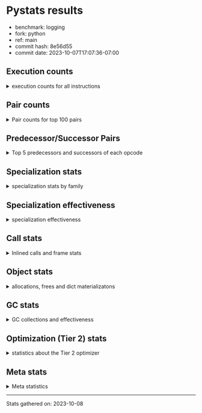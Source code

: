 
# Pystats results

- benchmark: logging
- fork: python
- ref: main
- commit hash: 8e56d55
- commit date: 2023-10-07T17:07:36-07:00

## Execution counts

<details>
<summary> execution counts for all instructions </summary>

|Name | Count | Self | Cumulative | Miss ratio | 
|---|---:|---:|---:|---:|
| LOAD_FAST | 435,611,640 | 22.6% | 22.6% |  |
| POP_JUMP_IF_FALSE | 126,566,580 | 6.6% | 29.2% |  |
| RESUME_CHECK | 122,266,140 | 6.3% | 35.5% |  |
| LOAD_ATTR_INSTANCE_VALUE | 116,145,000 | 6.0% | 41.6% | 1.1% |
| TO_BOOL_BOOL | 108,748,800 | 5.6% | 47.2% |  |
| LOAD_ATTR_METHOD_WITH_VALUES | 101,990,400 | 5.3% | 52.5% |  |
| LOAD_GLOBAL_MODULE | 93,389,700 | 4.9% | 57.4% |  |
| CALL_PY_EXACT_ARGS | 77,414,580 | 4.0% | 61.4% |  |
| RETURN_VALUE | 73,113,960 | 3.8% | 65.2% |  |
| STORE_FAST | 59,966,340 | 3.1% | 68.3% |  |
| CALL | 56,540,480 | 2.9% | 71.2% |  |
| POP_TOP | 56,525,520 | 2.9% | 74.2% |  |
| LOAD_CONST | 50,381,160 | 2.6% | 76.8% |  |
| RETURN_CONST | 49,152,180 | 2.6% | 79.3% |  |
| NOP | 46,694,580 | 2.4% | 81.8% |  |
| BINARY_SUBSCR_DICT | 41,779,200 | 2.2% | 83.9% |  |
| LOAD_FAST_LOAD_FAST | 35,020,800 | 1.8% | 85.8% |  |
| LOAD_ATTR_MODULE | 29,491,680 | 1.5% | 87.3% |  |
| STORE_ATTR_INSTANCE_VALUE | 27,033,600 | 1.4% | 88.7% |  |
| LOAD_ATTR | 19,666,260 | 1.0% | 89.7% |  |
| PUSH_NULL | 14,746,500 | 0.8% | 90.5% |  |
| LOAD_GLOBAL_BUILTIN | 14,745,960 | 0.8% | 91.2% |  |
| POP_JUMP_IF_TRUE | 13,516,800 | 0.7% | 92.0% |  |
| COMPARE_OP_INT | 11,673,780 | 0.6% | 92.6% |  |
| TO_BOOL_NONE | 11,059,200 | 0.6% | 93.1% |  |
| LOAD_ATTR_METHOD_NO_DICT | 8,601,720 | 0.4% | 93.6% |  |
| JUMP_BACKWARD | 7,741,440 | 0.4% | 94.0% |  |
| BINARY_OP | 6,760,260 | 0.4% | 94.3% |  |
| COPY | 6,144,000 | 0.3% | 94.7% |  |
| CALL_BUILTIN_FAST_WITH_KEYWORDS | 6,144,000 | 0.3% | 95.0% |  |
| CALL_ISINSTANCE | 5,529,600 | 0.3% | 95.3% |  |
| TO_BOOL_ALWAYS_TRUE | 4,915,200 | 0.3% | 95.5% |  |
| POP_JUMP_IF_NOT_NONE | 4,915,200 | 0.3% | 95.8% |  |
| JUMP_FORWARD | 4,915,200 | 0.3% | 96.0% |  |
| FOR_ITER_LIST | 4,915,200 | 0.3% | 96.3% |  |
| COMPARE_OP_STR | 4,915,200 | 0.3% | 96.5% |  |
| BINARY_SLICE | 4,915,200 | 0.3% | 96.8% |  |
| BINARY_OP_ADD_INT | 4,915,200 | 0.3% | 97.0% |  |
| CALL_BUILTIN_FAST | 4,300,800 | 0.2% | 97.3% |  |
| FOR_ITER_RANGE | 4,055,220 | 0.2% | 97.5% |  |
| CALL_METHOD_DESCRIPTOR_FAST | 3,686,760 | 0.2% | 97.7% |  |
| GET_ITER | 3,686,580 | 0.2% | 97.9% |  |
| POP_JUMP_IF_NONE | 3,686,400 | 0.2% | 98.1% |  |
| BUILD_TUPLE | 3,686,400 | 0.2% | 98.2% |  |
| INTERPRETER_EXIT | 3,072,000 | 0.2% | 98.4% |  |
| TO_BOOL | 2,458,240 | 0.1% | 98.5% |  |
| LOAD_ATTR_METHOD_LAZY_DICT | 2,458,140 | 0.1% | 98.7% |  |
| STORE_FAST_STORE_FAST | 2,457,600 | 0.1% | 98.8% |  |
| LOAD_ATTR_NONDESCRIPTOR_WITH_VALUES | 2,457,600 | 0.1% | 98.9% |  |
| BEFORE_WITH | 2,457,600 | 0.1% | 99.0% |  |
| BINARY_SUBSCR_TUPLE_INT | 1,843,200 | 0.1% | 99.1% |  |
| CALL_METHOD_DESCRIPTOR_NOARGS | 1,252,620 | 0.1% | 99.2% | 100.0% |
| CALL_FUNCTION_EX | 1,229,160 | 0.1% | 99.3% |  |
| BINARY_OP_SUBTRACT_FLOAT | 1,228,980 | 0.1% | 99.3% |  |
| UNPACK_SEQUENCE_TUPLE | 1,228,800 | 0.1% | 99.4% |  |
| TO_BOOL_STR | 1,228,800 | 0.1% | 99.5% |  |
| LOAD_ATTR_PROPERTY | 1,228,800 | 0.1% | 99.5% |  |
| DICT_MERGE | 1,228,800 | 0.1% | 99.6% |  |
| CONTAINS_OP | 1,228,800 | 0.1% | 99.6% |  |
| CALL_STR_1 | 1,228,800 | 0.1% | 99.7% |  |
| CALL_METHOD_DESCRIPTOR_O | 1,228,800 | 0.1% | 99.8% |  |
| BUILD_MAP | 1,228,800 | 0.1% | 99.8% |  |
| BINARY_OP_SUBTRACT_INT | 1,228,800 | 0.1% | 99.9% |  |
| BINARY_OP_ADD_UNICODE | 1,228,800 | 0.1% | 100.0% |  |
| CALL_LEN | 614,580 | 0.0% | 100.0% |  |
| LOAD_DEREF | 540 | 0.0% | 100.0% |  |
| LOAD_GLOBAL | 500 | 0.0% | 100.0% |  |
| LIST_EXTEND | 180 | 0.0% | 100.0% |  |
| COPY_FREE_VARS | 180 | 0.0% | 100.0% |  |
| CALL_INTRINSIC_1 | 180 | 0.0% | 100.0% |  |
| CALL_BUILTIN_CLASS | 180 | 0.0% | 100.0% |  |
| BUILD_LIST | 180 | 0.0% | 100.0% |  |
| CALL_METHOD_DESCRIPTOR_FAST_WITH_KEYWORDS | 120 | 0.0% | 100.0% |  |
| BINARY_OP_MULTIPLY_INT | 120 | 0.0% | 100.0% |  |
| COMPARE_OP | 60 | 0.0% | 100.0% |  |


</details>

## Pair counts

<details>
<summary> Pair counts for top 100 pairs </summary>

|Pair | Count | Self | Cumulative | 
|---|---:|---:|---:|
| LOAD_FAST LOAD_ATTR_INSTANCE_VALUE | 115,507,200 | 6.0% | 6.0% |
| LOAD_FAST LOAD_ATTR_METHOD_WITH_VALUES | 99,532,800 | 5.2% | 11.2% |
| RESUME_CHECK LOAD_FAST | 98,304,180 | 5.1% | 16.3% |
| TO_BOOL_BOOL POP_JUMP_IF_FALSE | 97,689,600 | 5.1% | 21.3% |
| CALL_PY_EXACT_ARGS RESUME_CHECK | 77,414,580 | 4.0% | 25.4% |
| LOAD_ATTR_METHOD_WITH_VALUES LOAD_FAST | 54,681,600 | 2.8% | 28.2% |
| LOAD_FAST CALL | 46,080,160 | 2.4% | 30.6% |
| RETURN_CONST POP_TOP | 45,465,780 | 2.4% | 33.0% |
| RETURN_VALUE TO_BOOL_BOOL | 45,465,600 | 2.4% | 35.3% |
| NOP LOAD_FAST | 44,236,800 | 2.3% | 37.6% |
| POP_JUMP_IF_FALSE RETURN_CONST | 43,008,000 | 2.2% | 39.9% |
| LOAD_ATTR_INSTANCE_VALUE TO_BOOL_BOOL | 43,008,000 | 2.2% | 42.1% |
| LOAD_ATTR_INSTANCE_VALUE LOAD_FAST | 43,008,000 | 2.2% | 44.3% |
| POP_JUMP_IF_FALSE NOP | 41,779,200 | 2.2% | 46.5% |
| LOAD_GLOBAL_MODULE CALL_PY_EXACT_ARGS | 41,779,200 | 2.2% | 48.7% |
| BINARY_SUBSCR_DICT RETURN_VALUE | 41,779,200 | 2.2% | 50.8% |
| POP_TOP LOAD_FAST | 41,410,740 | 2.2% | 53.0% |
| LOAD_FAST BINARY_SUBSCR_DICT | 40,550,400 | 2.1% | 55.1% |
| LOAD_ATTR_METHOD_WITH_VALUES LOAD_GLOBAL_MODULE | 40,550,400 | 2.1% | 57.2% |
| CALL RESUME_CHECK | 40,550,400 | 2.1% | 59.3% |
| STORE_FAST LOAD_FAST | 39,076,140 | 2.0% | 61.3% |
| POP_JUMP_IF_FALSE LOAD_FAST | 25,190,580 | 1.3% | 62.6% |
| LOAD_GLOBAL_MODULE LOAD_ATTR_MODULE | 22,733,100 | 1.2% | 63.8% |
| LOAD_FAST CALL_PY_EXACT_ARGS | 22,118,520 | 1.1% | 65.0% |
| RESUME_CHECK LOAD_GLOBAL_MODULE | 16,588,920 | 0.9% | 65.8% |
| LOAD_FAST LOAD_ATTR | 15,974,580 | 0.8% | 66.7% |
| LOAD_FAST STORE_ATTR_INSTANCE_VALUE | 14,745,600 | 0.8% | 67.4% |
| LOAD_ATTR_MODULE PUSH_NULL | 13,517,280 | 0.7% | 68.1% |
| LOAD_FAST LOAD_CONST | 12,902,520 | 0.7% | 68.8% |
| LOAD_FAST_LOAD_FAST STORE_ATTR_INSTANCE_VALUE | 12,288,000 | 0.6% | 69.4% |
| LOAD_GLOBAL_BUILTIN LOAD_FAST | 11,059,560 | 0.6% | 70.0% |
| TO_BOOL_NONE POP_JUMP_IF_FALSE | 11,059,200 | 0.6% | 70.6% |
| TO_BOOL_BOOL POP_JUMP_IF_TRUE | 11,059,200 | 0.6% | 71.2% |
| RETURN_VALUE STORE_FAST | 11,059,200 | 0.6% | 71.7% |
| STORE_ATTR_INSTANCE_VALUE LOAD_FAST_LOAD_FAST | 9,830,400 | 0.5% | 72.2% |
| COMPARE_OP_INT POP_JUMP_IF_FALSE | 9,216,180 | 0.5% | 72.7% |
| LOAD_FAST RETURN_VALUE | 8,601,780 | 0.4% | 73.2% |
| LOAD_CONST COMPARE_OP_INT | 7,987,240 | 0.4% | 73.6% |
| STORE_FAST LOAD_GLOBAL_MODULE | 7,372,960 | 0.4% | 74.0% |
| STORE_ATTR_INSTANCE_VALUE LOAD_GLOBAL_MODULE | 7,372,800 | 0.4% | 74.3% |
| LOAD_FAST STORE_FAST | 7,372,800 | 0.4% | 74.7% |
| LOAD_CONST STORE_FAST | 7,372,800 | 0.4% | 75.1% |
| LOAD_CONST LOAD_FAST | 7,372,800 | 0.4% | 75.5% |
| LOAD_ATTR_MODULE LOAD_ATTR_MODULE | 6,758,400 | 0.4% | 75.8% |
| PUSH_NULL LOAD_FAST | 6,144,360 | 0.3% | 76.2% |
| RETURN_VALUE RETURN_VALUE | 6,144,180 | 0.3% | 76.5% |
| POP_TOP RETURN_CONST | 6,144,180 | 0.3% | 76.8% |
| LOAD_GLOBAL_MODULE LOAD_FAST | 6,144,180 | 0.3% | 77.1% |
| POP_JUMP_IF_TRUE LOAD_FAST | 6,144,000 | 0.3% | 77.4% |
| LOAD_FAST_LOAD_FAST LOAD_FAST_LOAD_FAST | 6,144,000 | 0.3% | 77.8% |
| LOAD_FAST LOAD_GLOBAL_MODULE | 6,144,000 | 0.3% | 78.1% |
| LOAD_FAST CALL_BUILTIN_FAST_WITH_KEYWORDS | 6,144,000 | 0.3% | 78.4% |
| LOAD_ATTR_MODULE LOAD_FAST | 6,144,000 | 0.3% | 78.7% |
| LOAD_ATTR_METHOD_NO_DICT LOAD_FAST | 6,144,000 | 0.3% | 79.0% |
| LOAD_ATTR STORE_FAST | 6,144,000 | 0.3% | 79.4% |
| CALL_ISINSTANCE TO_BOOL_BOOL | 5,529,600 | 0.3% | 79.6% |
| POP_TOP JUMP_BACKWARD | 5,283,840 | 0.3% | 79.9% |
| CALL STORE_FAST | 4,915,380 | 0.3% | 80.2% |
| STORE_FAST LOAD_FAST_LOAD_FAST | 4,915,200 | 0.3% | 80.4% |
| RETURN_VALUE LOAD_FAST | 4,915,200 | 0.3% | 80.7% |
| POP_JUMP_IF_NOT_NONE LOAD_FAST | 4,915,200 | 0.3% | 80.9% |
| POP_JUMP_IF_FALSE LOAD_GLOBAL_MODULE | 4,915,200 | 0.3% | 81.2% |
| LOAD_GLOBAL_MODULE TO_BOOL_BOOL | 4,915,200 | 0.3% | 81.5% |
| LOAD_FAST TO_BOOL_NONE | 4,915,200 | 0.3% | 81.7% |
| LOAD_FAST POP_JUMP_IF_NOT_NONE | 4,915,200 | 0.3% | 82.0% |
| LOAD_CONST LOAD_CONST | 4,915,200 | 0.3% | 82.2% |
| LOAD_CONST BINARY_OP_ADD_INT | 4,915,200 | 0.3% | 82.5% |
| LOAD_ATTR_METHOD_WITH_VALUES CALL_PY_EXACT_ARGS | 4,915,200 | 0.3% | 82.7% |
| LOAD_ATTR_INSTANCE_VALUE TO_BOOL_NONE | 4,915,200 | 0.3% | 83.0% |
| COPY TO_BOOL_BOOL | 4,915,200 | 0.3% | 83.2% |
| JUMP_BACKWARD FOR_ITER_RANGE | 4,055,040 | 0.2% | 83.4% |
| FOR_ITER_RANGE STORE_FAST | 4,055,040 | 0.2% | 83.7% |
| LOAD_ATTR LOAD_ATTR | 3,691,400 | 0.2% | 83.9% |
| PUSH_NULL CALL | 3,686,940 | 0.2% | 84.0% |
| LOAD_CONST BINARY_OP | 3,686,440 | 0.2% | 84.2% |
| TO_BOOL_ALWAYS_TRUE POP_JUMP_IF_FALSE | 3,686,400 | 0.2% | 84.4% |
| STORE_FAST LOAD_CONST | 3,686,400 | 0.2% | 84.6% |
| STORE_ATTR_INSTANCE_VALUE LOAD_FAST | 3,686,400 | 0.2% | 84.8% |
| RESUME_CHECK NOP | 3,686,400 | 0.2% | 85.0% |
| POP_TOP LOAD_CONST | 3,686,400 | 0.2% | 85.2% |
| POP_JUMP_IF_FALSE LOAD_GLOBAL_BUILTIN | 3,686,400 | 0.2% | 85.4% |
| LOAD_GLOBAL_MODULE COMPARE_OP_STR | 3,686,400 | 0.2% | 85.6% |
| LOAD_FAST_LOAD_FAST LOAD_FAST | 3,686,400 | 0.2% | 85.8% |
| LOAD_FAST_LOAD_FAST LOAD_CONST | 3,686,400 | 0.2% | 86.0% |
| LOAD_FAST TO_BOOL_ALWAYS_TRUE | 3,686,400 | 0.2% | 86.1% |
| LOAD_FAST POP_JUMP_IF_NONE | 3,686,400 | 0.2% | 86.3% |
| LOAD_FAST LOAD_GLOBAL_BUILTIN | 3,686,400 | 0.2% | 86.5% |
| LOAD_FAST LOAD_ATTR_METHOD_NO_DICT | 3,686,400 | 0.2% | 86.7% |
| LOAD_CONST CALL_BUILTIN_FAST | 3,686,400 | 0.2% | 86.9% |
| LOAD_ATTR_INSTANCE_VALUE GET_ITER | 3,686,400 | 0.2% | 87.1% |
| LOAD_ATTR LOAD_FAST | 3,686,400 | 0.2% | 87.3% |
| LOAD_ATTR CALL_PY_EXACT_ARGS | 3,686,400 | 0.2% | 87.5% |
| GET_ITER FOR_ITER_LIST | 3,686,400 | 0.2% | 87.7% |
| FOR_ITER_LIST LOAD_FAST | 3,686,400 | 0.2% | 87.9% |
| COMPARE_OP_STR COPY | 3,686,400 | 0.2% | 88.1% |
| CALL_METHOD_DESCRIPTOR_FAST STORE_FAST | 3,686,400 | 0.2% | 88.3% |
| CALL_BUILTIN_FAST_WITH_KEYWORDS RETURN_VALUE | 3,686,400 | 0.2% | 88.4% |
| CALL LOAD_CONST | 3,686,400 | 0.2% | 88.6% |
| BINARY_OP_ADD_INT STORE_FAST | 3,686,400 | 0.2% | 88.8% |
| POP_JUMP_IF_FALSE LOAD_FAST_LOAD_FAST | 3,072,000 | 0.2% | 89.0% |


</details>

## Predecessor/Successor Pairs

<details>
<summary> Top 5 predecessors and successors of each opcode </summary>

### BINARY_SLICE

<details>
<summary> Successors and predecessors for BINARY_SLICE </summary>

|Predecessors | Count | Percentage | 
|---|---:|---:|
| LOAD_CONST | 2,457,600 | 50.0% |
| LOAD_FAST | 1,228,800 | 25.0% |
| BINARY_OP_ADD_INT | 1,228,800 | 25.0% |

|Successors | Count | Percentage | 
|---|---:|---:|
| RETURN_VALUE | 1,228,800 | 25.0% |
| LOAD_FAST_LOAD_FAST | 1,228,800 | 25.0% |
| LOAD_FAST | 1,228,800 | 25.0% |
| BUILD_TUPLE | 1,228,800 | 25.0% |


</details>

### CACHE

<details>
<summary> Successors and predecessors for CACHE </summary>

|Predecessors | Count | Percentage | 
|---|---:|---:|

|Successors | Count | Percentage | 
|---|---:|---:|
| RESUME_CHECK | 3,072,000 | 100.0% |


</details>

### BEFORE_WITH

<details>
<summary> Successors and predecessors for BEFORE_WITH </summary>

|Predecessors | Count | Percentage | 
|---|---:|---:|
| LOAD_ATTR_INSTANCE_VALUE | 2,457,600 | 100.0% |

|Successors | Count | Percentage | 
|---|---:|---:|
| POP_TOP | 2,457,600 | 100.0% |


</details>

### GET_ITER

<details>
<summary> Successors and predecessors for GET_ITER </summary>

|Predecessors | Count | Percentage | 
|---|---:|---:|
| LOAD_ATTR_INSTANCE_VALUE | 3,686,400 | 100.0% |
| LOAD_FAST | 180 | 0.0% |

|Successors | Count | Percentage | 
|---|---:|---:|
| FOR_ITER_LIST | 3,686,400 | 100.0% |
| FOR_ITER_RANGE | 180 | 0.0% |


</details>

### INTERPRETER_EXIT

<details>
<summary> Successors and predecessors for INTERPRETER_EXIT </summary>

|Predecessors | Count | Percentage | 
|---|---:|---:|
| RETURN_CONST | 2,457,600 | 80.0% |
| RETURN_VALUE | 614,400 | 20.0% |

|Successors | Count | Percentage | 
|---|---:|---:|


</details>

### NOP

<details>
<summary> Successors and predecessors for NOP </summary>

|Predecessors | Count | Percentage | 
|---|---:|---:|
| POP_JUMP_IF_FALSE | 41,779,200 | 89.5% |
| RESUME_CHECK | 3,686,400 | 7.9% |
| STORE_ATTR_INSTANCE_VALUE | 1,228,800 | 2.6% |
| POP_TOP | 180 | 0.0% |

|Successors | Count | Percentage | 
|---|---:|---:|
| LOAD_FAST | 44,236,800 | 94.7% |
| LOAD_GLOBAL_MODULE | 2,457,600 | 5.3% |
| LOAD_DEREF | 180 | 0.0% |


</details>

### POP_TOP

<details>
<summary> Successors and predecessors for POP_TOP </summary>

|Predecessors | Count | Percentage | 
|---|---:|---:|
| RETURN_CONST | 45,465,780 | 80.4% |
| CALL | 2,457,780 | 4.3% |
| BEFORE_WITH | 2,457,600 | 4.3% |
| RETURN_VALUE | 1,228,800 | 2.2% |
| POP_JUMP_IF_TRUE | 1,228,800 | 2.2% |

|Successors | Count | Percentage | 
|---|---:|---:|
| LOAD_FAST | 41,410,740 | 73.3% |
| RETURN_CONST | 6,144,180 | 10.9% |
| JUMP_BACKWARD | 5,283,840 | 9.3% |
| LOAD_CONST | 3,686,400 | 6.5% |
| NOP | 180 | 0.0% |


</details>

### PUSH_NULL

<details>
<summary> Successors and predecessors for PUSH_NULL </summary>

|Predecessors | Count | Percentage | 
|---|---:|---:|
| LOAD_ATTR_MODULE | 13,517,280 | 91.7% |
| LOAD_ATTR | 1,228,860 | 8.3% |
| LOAD_DEREF | 360 | 0.0% |

|Successors | Count | Percentage | 
|---|---:|---:|
| LOAD_FAST | 6,144,360 | 41.7% |
| CALL | 3,686,940 | 25.0% |
| LOAD_GLOBAL_MODULE | 1,228,800 | 8.3% |
| LOAD_FAST_LOAD_FAST | 1,228,800 | 8.3% |
| LOAD_CONST | 1,228,800 | 8.3% |


</details>

### RETURN_VALUE

<details>
<summary> Successors and predecessors for RETURN_VALUE </summary>

|Predecessors | Count | Percentage | 
|---|---:|---:|
| BINARY_SUBSCR_DICT | 41,779,200 | 57.1% |
| LOAD_FAST | 8,601,780 | 11.8% |
| RETURN_VALUE | 6,144,180 | 8.4% |
| CALL_BUILTIN_FAST_WITH_KEYWORDS | 3,686,400 | 5.0% |
| POP_JUMP_IF_TRUE | 2,457,600 | 3.4% |

|Successors | Count | Percentage | 
|---|---:|---:|
| TO_BOOL_BOOL | 45,465,600 | 62.2% |
| STORE_FAST | 11,059,200 | 15.1% |
| RETURN_VALUE | 6,144,180 | 8.4% |
| LOAD_FAST | 4,915,200 | 6.7% |
| UNPACK_SEQUENCE_TUPLE | 1,228,800 | 1.7% |


</details>

### TO_BOOL

<details>
<summary> Successors and predecessors for TO_BOOL </summary>

|Predecessors | Count | Percentage | 
|---|---:|---:|
| LOAD_FAST | 1,228,800 | 50.0% |
| LOAD_ATTR_INSTANCE_VALUE | 1,228,800 | 50.0% |
| TO_BOOL | 640 | 0.0% |

|Successors | Count | Percentage | 
|---|---:|---:|
| POP_JUMP_IF_FALSE | 2,457,600 | 100.0% |
| TO_BOOL | 640 | 0.0% |


</details>

### BINARY_OP

<details>
<summary> Successors and predecessors for BINARY_OP </summary>

|Predecessors | Count | Percentage | 
|---|---:|---:|
| LOAD_CONST | 3,686,440 | 54.5% |
| LOAD_FAST | 1,228,860 | 18.2% |
| CALL | 1,228,800 | 18.2% |
| LOAD_ATTR_INSTANCE_VALUE | 614,400 | 9.1% |
| BINARY_OP | 1,760 | 0.0% |

|Successors | Count | Percentage | 
|---|---:|---:|
| LOAD_FAST | 2,457,600 | 36.4% |
| RETURN_VALUE | 1,228,800 | 18.2% |
| LOAD_CONST | 1,228,800 | 18.2% |
| CALL | 1,228,800 | 18.2% |
| STORE_FAST | 614,400 | 9.1% |


</details>

### BUILD_LIST

<details>
<summary> Successors and predecessors for BUILD_LIST </summary>

|Predecessors | Count | Percentage | 
|---|---:|---:|
| LOAD_FAST | 180 | 100.0% |

|Successors | Count | Percentage | 
|---|---:|---:|
| LOAD_DEREF | 180 | 100.0% |


</details>

### BUILD_MAP

<details>
<summary> Successors and predecessors for BUILD_MAP </summary>

|Predecessors | Count | Percentage | 
|---|---:|---:|
| BUILD_TUPLE | 1,228,800 | 100.0% |

|Successors | Count | Percentage | 
|---|---:|---:|
| LOAD_FAST | 1,228,800 | 100.0% |


</details>

### BUILD_TUPLE

<details>
<summary> Successors and predecessors for BUILD_TUPLE </summary>

|Predecessors | Count | Percentage | 
|---|---:|---:|
| LOAD_FAST_LOAD_FAST | 1,228,800 | 33.3% |
| LOAD_FAST | 1,228,800 | 33.3% |
| BINARY_SLICE | 1,228,800 | 33.3% |

|Successors | Count | Percentage | 
|---|---:|---:|
| RETURN_VALUE | 2,457,600 | 66.7% |
| BUILD_MAP | 1,228,800 | 33.3% |


</details>

### CALL

<details>
<summary> Successors and predecessors for CALL </summary>

|Predecessors | Count | Percentage | 
|---|---:|---:|
| LOAD_FAST | 46,080,160 | 81.5% |
| PUSH_NULL | 3,686,940 | 6.5% |
| LOAD_CONST | 2,457,660 | 4.3% |
| LOAD_GLOBAL_MODULE | 1,228,800 | 2.2% |
| LOAD_ATTR_NONDESCRIPTOR_WITH_VALUES | 1,228,800 | 2.2% |

|Successors | Count | Percentage | 
|---|---:|---:|
| RESUME_CHECK | 40,550,400 | 71.7% |
| STORE_FAST | 4,915,380 | 8.7% |
| LOAD_CONST | 3,686,400 | 6.5% |
| POP_TOP | 2,457,780 | 4.3% |
| LOAD_FAST | 2,457,780 | 4.3% |


</details>

### CALL_FUNCTION_EX

<details>
<summary> Successors and predecessors for CALL_FUNCTION_EX </summary>

|Predecessors | Count | Percentage | 
|---|---:|---:|
| DICT_MERGE | 1,228,800 | 100.0% |
| LOAD_FAST | 180 | 0.0% |
| CALL_INTRINSIC_1 | 180 | 0.0% |

|Successors | Count | Percentage | 
|---|---:|---:|
| POP_TOP | 1,228,800 | 100.0% |
| RESUME_CHECK | 180 | 0.0% |
| COPY_FREE_VARS | 180 | 0.0% |


</details>

### CALL_INTRINSIC_1

<details>
<summary> Successors and predecessors for CALL_INTRINSIC_1 </summary>

|Predecessors | Count | Percentage | 
|---|---:|---:|
| LIST_EXTEND | 180 | 100.0% |

|Successors | Count | Percentage | 
|---|---:|---:|
| CALL_FUNCTION_EX | 180 | 100.0% |


</details>

### COMPARE_OP

<details>
<summary> Successors and predecessors for COMPARE_OP </summary>

|Predecessors | Count | Percentage | 
|---|---:|---:|
| BINARY_OP_MULTIPLY_INT | 40 | 66.7% |
| LOAD_CONST | 20 | 33.3% |

|Successors | Count | Percentage | 
|---|---:|---:|
| COMPARE_OP_INT | 60 | 100.0% |


</details>

### CONTAINS_OP

<details>
<summary> Successors and predecessors for CONTAINS_OP </summary>

|Predecessors | Count | Percentage | 
|---|---:|---:|
| LOAD_FAST | 1,228,800 | 100.0% |

|Successors | Count | Percentage | 
|---|---:|---:|
| COPY | 1,228,800 | 100.0% |


</details>

### COPY

<details>
<summary> Successors and predecessors for COPY </summary>

|Predecessors | Count | Percentage | 
|---|---:|---:|
| COMPARE_OP_STR | 3,686,400 | 60.0% |
| LOAD_ATTR_INSTANCE_VALUE | 1,228,800 | 20.0% |
| CONTAINS_OP | 1,228,800 | 20.0% |

|Successors | Count | Percentage | 
|---|---:|---:|
| TO_BOOL_BOOL | 4,915,200 | 80.0% |
| STORE_FAST | 1,228,800 | 20.0% |


</details>

### COPY_FREE_VARS

<details>
<summary> Successors and predecessors for COPY_FREE_VARS </summary>

|Predecessors | Count | Percentage | 
|---|---:|---:|
| CALL_FUNCTION_EX | 180 | 100.0% |

|Successors | Count | Percentage | 
|---|---:|---:|
| RESUME_CHECK | 180 | 100.0% |


</details>

### DICT_MERGE

<details>
<summary> Successors and predecessors for DICT_MERGE </summary>

|Predecessors | Count | Percentage | 
|---|---:|---:|
| LOAD_FAST | 1,228,800 | 100.0% |

|Successors | Count | Percentage | 
|---|---:|---:|
| CALL_FUNCTION_EX | 1,228,800 | 100.0% |


</details>

### JUMP_BACKWARD

<details>
<summary> Successors and predecessors for JUMP_BACKWARD </summary>

|Predecessors | Count | Percentage | 
|---|---:|---:|
| POP_TOP | 5,283,840 | 68.3% |
| POP_JUMP_IF_FALSE | 2,457,600 | 31.7% |

|Successors | Count | Percentage | 
|---|---:|---:|
| FOR_ITER_RANGE | 4,055,040 | 52.4% |
| LOAD_FAST | 2,457,600 | 31.7% |
| FOR_ITER_LIST | 1,228,800 | 15.9% |


</details>

### JUMP_FORWARD

<details>
<summary> Successors and predecessors for JUMP_FORWARD </summary>

|Predecessors | Count | Percentage | 
|---|---:|---:|
| STORE_ATTR_INSTANCE_VALUE | 2,457,600 | 50.0% |
| STORE_FAST_STORE_FAST | 1,228,800 | 25.0% |
| STORE_FAST | 1,228,800 | 25.0% |

|Successors | Count | Percentage | 
|---|---:|---:|
| LOAD_FAST | 2,457,600 | 50.0% |
| LOAD_GLOBAL_MODULE | 1,228,800 | 25.0% |
| LOAD_CONST | 1,228,800 | 25.0% |


</details>

### LIST_EXTEND

<details>
<summary> Successors and predecessors for LIST_EXTEND </summary>

|Predecessors | Count | Percentage | 
|---|---:|---:|
| LOAD_DEREF | 180 | 100.0% |

|Successors | Count | Percentage | 
|---|---:|---:|
| CALL_INTRINSIC_1 | 180 | 100.0% |


</details>

### LOAD_ATTR

<details>
<summary> Successors and predecessors for LOAD_ATTR </summary>

|Predecessors | Count | Percentage | 
|---|---:|---:|
| LOAD_FAST | 15,974,580 | 81.2% |
| LOAD_ATTR | 3,691,400 | 18.8% |
| LOAD_GLOBAL_MODULE | 180 | 0.0% |
| LOAD_GLOBAL | 60 | 0.0% |
| CALL_METHOD_DESCRIPTOR_NOARGS | 40 | 0.0% |

|Successors | Count | Percentage | 
|---|---:|---:|
| STORE_FAST | 6,144,000 | 31.2% |
| LOAD_ATTR | 3,691,400 | 18.8% |
| LOAD_FAST | 3,686,400 | 18.7% |
| CALL_PY_EXACT_ARGS | 3,686,400 | 18.7% |
| PUSH_NULL | 1,228,860 | 6.2% |


</details>

### LOAD_CONST

<details>
<summary> Successors and predecessors for LOAD_CONST </summary>

|Predecessors | Count | Percentage | 
|---|---:|---:|
| LOAD_FAST | 12,902,520 | 25.6% |
| LOAD_CONST | 4,915,200 | 9.8% |
| STORE_FAST | 3,686,400 | 7.3% |
| POP_TOP | 3,686,400 | 7.3% |
| LOAD_FAST_LOAD_FAST | 3,686,400 | 7.3% |

|Successors | Count | Percentage | 
|---|---:|---:|
| COMPARE_OP_INT | 7,987,240 | 15.9% |
| STORE_FAST | 7,372,800 | 14.6% |
| LOAD_FAST | 7,372,800 | 14.6% |
| LOAD_CONST | 4,915,200 | 9.8% |
| BINARY_OP_ADD_INT | 4,915,200 | 9.8% |


</details>

### LOAD_DEREF

<details>
<summary> Successors and predecessors for LOAD_DEREF </summary>

|Predecessors | Count | Percentage | 
|---|---:|---:|
| RESUME_CHECK | 180 | 33.3% |
| NOP | 180 | 33.3% |
| BUILD_LIST | 180 | 33.3% |

|Successors | Count | Percentage | 
|---|---:|---:|
| PUSH_NULL | 360 | 66.7% |
| LIST_EXTEND | 180 | 33.3% |


</details>

### LOAD_FAST

<details>
<summary> Successors and predecessors for LOAD_FAST </summary>

|Predecessors | Count | Percentage | 
|---|---:|---:|
| RESUME_CHECK | 98,304,180 | 22.6% |
| LOAD_ATTR_METHOD_WITH_VALUES | 54,681,600 | 12.6% |
| NOP | 44,236,800 | 10.2% |
| LOAD_ATTR_INSTANCE_VALUE | 43,008,000 | 9.9% |
| POP_TOP | 41,410,740 | 9.5% |

|Successors | Count | Percentage | 
|---|---:|---:|
| LOAD_ATTR_INSTANCE_VALUE | 115,507,200 | 26.5% |
| LOAD_ATTR_METHOD_WITH_VALUES | 99,532,800 | 22.8% |
| CALL | 46,080,160 | 10.6% |
| BINARY_SUBSCR_DICT | 40,550,400 | 9.3% |
| CALL_PY_EXACT_ARGS | 22,118,520 | 5.1% |


</details>

### LOAD_FAST_LOAD_FAST

<details>
<summary> Successors and predecessors for LOAD_FAST_LOAD_FAST </summary>

|Predecessors | Count | Percentage | 
|---|---:|---:|
| STORE_ATTR_INSTANCE_VALUE | 9,830,400 | 28.1% |
| LOAD_FAST_LOAD_FAST | 6,144,000 | 17.5% |
| STORE_FAST | 4,915,200 | 14.0% |
| POP_JUMP_IF_FALSE | 3,072,000 | 8.8% |
| LOAD_GLOBAL_MODULE | 3,072,000 | 8.8% |

|Successors | Count | Percentage | 
|---|---:|---:|
| STORE_ATTR_INSTANCE_VALUE | 12,288,000 | 35.1% |
| LOAD_FAST_LOAD_FAST | 6,144,000 | 17.5% |
| LOAD_FAST | 3,686,400 | 10.5% |
| LOAD_CONST | 3,686,400 | 10.5% |
| COMPARE_OP_INT | 2,457,600 | 7.0% |


</details>

### LOAD_GLOBAL

<details>
<summary> Successors and predecessors for LOAD_GLOBAL </summary>

|Predecessors | Count | Percentage | 
|---|---:|---:|
| STORE_FAST | 200 | 40.0% |
| RETURN_VALUE | 120 | 24.0% |
| RESUME_CHECK | 60 | 12.0% |
| POP_TOP | 60 | 12.0% |
| FOR_ITER_RANGE | 60 | 12.0% |

|Successors | Count | Percentage | 
|---|---:|---:|
| LOAD_GLOBAL_MODULE | 320 | 64.0% |
| LOAD_GLOBAL_BUILTIN | 120 | 24.0% |
| LOAD_ATTR | 60 | 12.0% |


</details>

### POP_JUMP_IF_FALSE

<details>
<summary> Successors and predecessors for POP_JUMP_IF_FALSE </summary>

|Predecessors | Count | Percentage | 
|---|---:|---:|
| TO_BOOL_BOOL | 97,689,600 | 77.2% |
| TO_BOOL_NONE | 11,059,200 | 8.7% |
| COMPARE_OP_INT | 9,216,180 | 7.3% |
| TO_BOOL_ALWAYS_TRUE | 3,686,400 | 2.9% |
| TO_BOOL | 2,457,600 | 1.9% |

|Successors | Count | Percentage | 
|---|---:|---:|
| RETURN_CONST | 43,008,000 | 34.0% |
| NOP | 41,779,200 | 33.0% |
| LOAD_FAST | 25,190,580 | 19.9% |
| LOAD_GLOBAL_MODULE | 4,915,200 | 3.9% |
| LOAD_GLOBAL_BUILTIN | 3,686,400 | 2.9% |


</details>

### POP_JUMP_IF_NONE

<details>
<summary> Successors and predecessors for POP_JUMP_IF_NONE </summary>

|Predecessors | Count | Percentage | 
|---|---:|---:|
| LOAD_FAST | 3,686,400 | 100.0% |

|Successors | Count | Percentage | 
|---|---:|---:|
| LOAD_FAST | 2,457,600 | 66.7% |
| LOAD_GLOBAL_MODULE | 1,228,800 | 33.3% |


</details>

### POP_JUMP_IF_NOT_NONE

<details>
<summary> Successors and predecessors for POP_JUMP_IF_NOT_NONE </summary>

|Predecessors | Count | Percentage | 
|---|---:|---:|
| LOAD_FAST | 4,915,200 | 100.0% |

|Successors | Count | Percentage | 
|---|---:|---:|
| LOAD_FAST | 4,915,200 | 100.0% |


</details>

### POP_JUMP_IF_TRUE

<details>
<summary> Successors and predecessors for POP_JUMP_IF_TRUE </summary>

|Predecessors | Count | Percentage | 
|---|---:|---:|
| TO_BOOL_BOOL | 11,059,200 | 81.8% |
| TO_BOOL_ALWAYS_TRUE | 1,228,800 | 9.1% |
| COMPARE_OP_INT | 1,228,800 | 9.1% |

|Successors | Count | Percentage | 
|---|---:|---:|
| LOAD_FAST | 6,144,000 | 45.5% |
| RETURN_VALUE | 2,457,600 | 18.2% |
| LOAD_CONST | 2,457,600 | 18.2% |
| POP_TOP | 1,228,800 | 9.1% |
| LOAD_GLOBAL_BUILTIN | 1,228,800 | 9.1% |


</details>

### RETURN_CONST

<details>
<summary> Successors and predecessors for RETURN_CONST </summary>

|Predecessors | Count | Percentage | 
|---|---:|---:|
| POP_JUMP_IF_FALSE | 43,008,000 | 87.5% |
| POP_TOP | 6,144,180 | 12.5% |

|Successors | Count | Percentage | 
|---|---:|---:|
| POP_TOP | 45,465,780 | 92.5% |
| INTERPRETER_EXIT | 2,457,600 | 5.0% |
| STORE_FAST | 1,228,800 | 2.5% |


</details>

### STORE_FAST

<details>
<summary> Successors and predecessors for STORE_FAST </summary>

|Predecessors | Count | Percentage | 
|---|---:|---:|
| RETURN_VALUE | 11,059,200 | 18.4% |
| LOAD_FAST | 7,372,800 | 12.3% |
| LOAD_CONST | 7,372,800 | 12.3% |
| LOAD_ATTR | 6,144,000 | 10.2% |
| CALL | 4,915,380 | 8.2% |

|Successors | Count | Percentage | 
|---|---:|---:|
| LOAD_FAST | 39,076,140 | 65.2% |
| LOAD_GLOBAL_MODULE | 7,372,960 | 12.3% |
| LOAD_FAST_LOAD_FAST | 4,915,200 | 8.2% |
| LOAD_CONST | 3,686,400 | 6.1% |
| LOAD_GLOBAL_BUILTIN | 2,457,840 | 4.1% |


</details>

### STORE_FAST_STORE_FAST

<details>
<summary> Successors and predecessors for STORE_FAST_STORE_FAST </summary>

|Predecessors | Count | Percentage | 
|---|---:|---:|
| UNPACK_SEQUENCE_TUPLE | 1,228,800 | 50.0% |
| STORE_FAST_STORE_FAST | 1,228,800 | 50.0% |

|Successors | Count | Percentage | 
|---|---:|---:|
| STORE_FAST_STORE_FAST | 1,228,800 | 50.0% |
| JUMP_FORWARD | 1,228,800 | 50.0% |


</details>

### BINARY_OP_ADD_INT

<details>
<summary> Successors and predecessors for BINARY_OP_ADD_INT </summary>

|Predecessors | Count | Percentage | 
|---|---:|---:|
| LOAD_CONST | 4,915,200 | 100.0% |

|Successors | Count | Percentage | 
|---|---:|---:|
| STORE_FAST | 3,686,400 | 75.0% |
| BINARY_SLICE | 1,228,800 | 25.0% |


</details>

### BINARY_OP_ADD_UNICODE

<details>
<summary> Successors and predecessors for BINARY_OP_ADD_UNICODE </summary>

|Predecessors | Count | Percentage | 
|---|---:|---:|
| LOAD_ATTR_NONDESCRIPTOR_WITH_VALUES | 1,228,800 | 100.0% |

|Successors | Count | Percentage | 
|---|---:|---:|
| CALL_METHOD_DESCRIPTOR_O | 1,228,800 | 100.0% |


</details>

### BINARY_OP_MULTIPLY_INT

<details>
<summary> Successors and predecessors for BINARY_OP_MULTIPLY_INT </summary>

|Predecessors | Count | Percentage | 
|---|---:|---:|
| LOAD_CONST | 80 | 66.7% |
| BINARY_OP | 40 | 33.3% |

|Successors | Count | Percentage | 
|---|---:|---:|
| COMPARE_OP_INT | 80 | 66.7% |
| COMPARE_OP | 40 | 33.3% |


</details>

### BINARY_OP_SUBTRACT_FLOAT

<details>
<summary> Successors and predecessors for BINARY_OP_SUBTRACT_FLOAT </summary>

|Predecessors | Count | Percentage | 
|---|---:|---:|
| LOAD_GLOBAL_MODULE | 1,228,800 | 100.0% |
| LOAD_FAST | 120 | 0.0% |
| BINARY_OP | 60 | 0.0% |

|Successors | Count | Percentage | 
|---|---:|---:|
| LOAD_CONST | 1,228,800 | 100.0% |
| STORE_FAST | 180 | 0.0% |


</details>

### BINARY_OP_SUBTRACT_INT

<details>
<summary> Successors and predecessors for BINARY_OP_SUBTRACT_INT </summary>

|Predecessors | Count | Percentage | 
|---|---:|---:|
| LOAD_CONST | 1,228,800 | 100.0% |

|Successors | Count | Percentage | 
|---|---:|---:|
| STORE_FAST | 1,228,800 | 100.0% |


</details>

### BINARY_SUBSCR_DICT

<details>
<summary> Successors and predecessors for BINARY_SUBSCR_DICT </summary>

|Predecessors | Count | Percentage | 
|---|---:|---:|
| LOAD_FAST | 40,550,400 | 97.1% |
| CALL | 1,228,800 | 2.9% |

|Successors | Count | Percentage | 
|---|---:|---:|
| RETURN_VALUE | 41,779,200 | 100.0% |


</details>

### BINARY_SUBSCR_TUPLE_INT

<details>
<summary> Successors and predecessors for BINARY_SUBSCR_TUPLE_INT </summary>

|Predecessors | Count | Percentage | 
|---|---:|---:|
| LOAD_CONST | 1,843,200 | 100.0% |

|Successors | Count | Percentage | 
|---|---:|---:|
| LOAD_FAST | 1,228,800 | 66.7% |
| LOAD_GLOBAL_MODULE | 614,400 | 33.3% |


</details>

### CALL_BUILTIN_CLASS

<details>
<summary> Successors and predecessors for CALL_BUILTIN_CLASS </summary>

|Predecessors | Count | Percentage | 
|---|---:|---:|
| LOAD_FAST | 120 | 66.7% |
| CALL | 60 | 33.3% |

|Successors | Count | Percentage | 
|---|---:|---:|
| STORE_FAST | 180 | 100.0% |


</details>

### CALL_BUILTIN_FAST

<details>
<summary> Successors and predecessors for CALL_BUILTIN_FAST </summary>

|Predecessors | Count | Percentage | 
|---|---:|---:|
| LOAD_CONST | 3,686,400 | 85.7% |
| LOAD_FAST_LOAD_FAST | 614,400 | 14.3% |

|Successors | Count | Percentage | 
|---|---:|---:|
| TO_BOOL_BOOL | 2,457,600 | 57.1% |
| RETURN_VALUE | 1,843,200 | 42.9% |


</details>

### CALL_BUILTIN_FAST_WITH_KEYWORDS

<details>
<summary> Successors and predecessors for CALL_BUILTIN_FAST_WITH_KEYWORDS </summary>

|Predecessors | Count | Percentage | 
|---|---:|---:|
| LOAD_FAST | 6,144,000 | 100.0% |

|Successors | Count | Percentage | 
|---|---:|---:|
| RETURN_VALUE | 3,686,400 | 60.0% |
| STORE_FAST | 2,457,600 | 40.0% |


</details>

### CALL_ISINSTANCE

<details>
<summary> Successors and predecessors for CALL_ISINSTANCE </summary>

|Predecessors | Count | Percentage | 
|---|---:|---:|
| LOAD_GLOBAL_MODULE | 2,457,600 | 44.4% |
| LOAD_GLOBAL_BUILTIN | 2,457,600 | 44.4% |
| LOAD_ATTR_MODULE | 614,400 | 11.1% |

|Successors | Count | Percentage | 
|---|---:|---:|
| TO_BOOL_BOOL | 5,529,600 | 100.0% |


</details>

### CALL_LEN

<details>
<summary> Successors and predecessors for CALL_LEN </summary>

|Predecessors | Count | Percentage | 
|---|---:|---:|
| LOAD_FAST | 614,480 | 100.0% |
| CALL | 60 | 0.0% |
| CALL_METHOD_DESCRIPTOR_NOARGS | 40 | 0.0% |

|Successors | Count | Percentage | 
|---|---:|---:|
| LOAD_CONST | 614,460 | 100.0% |
| LOAD_FAST | 120 | 0.0% |


</details>

### CALL_METHOD_DESCRIPTOR_FAST

<details>
<summary> Successors and predecessors for CALL_METHOD_DESCRIPTOR_FAST </summary>

|Predecessors | Count | Percentage | 
|---|---:|---:|
| LOAD_CONST | 2,457,720 | 66.7% |
| LOAD_FAST | 1,228,800 | 33.3% |
| LOAD_ATTR_METHOD_LAZY_DICT | 120 | 0.0% |
| CALL | 120 | 0.0% |

|Successors | Count | Percentage | 
|---|---:|---:|
| STORE_FAST | 3,686,400 | 100.0% |
| POP_TOP | 360 | 0.0% |


</details>

### CALL_METHOD_DESCRIPTOR_FAST_WITH_KEYWORDS

<details>
<summary> Successors and predecessors for CALL_METHOD_DESCRIPTOR_FAST_WITH_KEYWORDS </summary>

|Predecessors | Count | Percentage | 
|---|---:|---:|
| LOAD_ATTR_METHOD_NO_DICT | 80 | 66.7% |
| CALL | 40 | 33.3% |

|Successors | Count | Percentage | 
|---|---:|---:|
| STORE_FAST | 120 | 100.0% |


</details>

### CALL_METHOD_DESCRIPTOR_NOARGS

<details>
<summary> Successors and predecessors for CALL_METHOD_DESCRIPTOR_NOARGS </summary>

|Predecessors | Count | Percentage | 
|---|---:|---:|
| LOAD_ATTR_METHOD_LAZY_DICT | 1,228,920 | 98.1% |
| CALL_METHOD_DESCRIPTOR_NOARGS | 23,640 | 1.9% |
| CALL | 60 | 0.0% |

|Successors | Count | Percentage | 
|---|---:|---:|
| POP_TOP | 1,228,800 | 98.1% |
| CALL_METHOD_DESCRIPTOR_NOARGS | 23,640 | 1.9% |
| LOAD_ATTR_METHOD_NO_DICT | 80 | 0.0% |
| LOAD_ATTR | 40 | 0.0% |
| CALL_LEN | 40 | 0.0% |


</details>

### CALL_METHOD_DESCRIPTOR_O

<details>
<summary> Successors and predecessors for CALL_METHOD_DESCRIPTOR_O </summary>

|Predecessors | Count | Percentage | 
|---|---:|---:|
| BINARY_OP_ADD_UNICODE | 1,228,800 | 100.0% |

|Successors | Count | Percentage | 
|---|---:|---:|
| POP_TOP | 1,228,800 | 100.0% |


</details>

### CALL_PY_EXACT_ARGS

<details>
<summary> Successors and predecessors for CALL_PY_EXACT_ARGS </summary>

|Predecessors | Count | Percentage | 
|---|---:|---:|
| LOAD_GLOBAL_MODULE | 41,779,200 | 54.0% |
| LOAD_FAST | 22,118,520 | 28.6% |
| LOAD_ATTR_METHOD_WITH_VALUES | 4,915,200 | 6.3% |
| LOAD_ATTR | 3,686,400 | 4.8% |
| LOAD_FAST_LOAD_FAST | 2,457,600 | 3.2% |

|Successors | Count | Percentage | 
|---|---:|---:|
| RESUME_CHECK | 77,414,580 | 100.0% |


</details>

### CALL_STR_1

<details>
<summary> Successors and predecessors for CALL_STR_1 </summary>

|Predecessors | Count | Percentage | 
|---|---:|---:|
| LOAD_ATTR_INSTANCE_VALUE | 1,228,800 | 100.0% |

|Successors | Count | Percentage | 
|---|---:|---:|
| STORE_FAST | 1,228,800 | 100.0% |


</details>

### COMPARE_OP_INT

<details>
<summary> Successors and predecessors for COMPARE_OP_INT </summary>

|Predecessors | Count | Percentage | 
|---|---:|---:|
| LOAD_CONST | 7,987,240 | 68.4% |
| LOAD_FAST_LOAD_FAST | 2,457,600 | 21.1% |
| LOAD_ATTR_INSTANCE_VALUE | 1,228,800 | 10.5% |
| BINARY_OP_MULTIPLY_INT | 80 | 0.0% |
| COMPARE_OP | 60 | 0.0% |

|Successors | Count | Percentage | 
|---|---:|---:|
| POP_JUMP_IF_FALSE | 9,216,180 | 78.9% |
| RETURN_VALUE | 1,228,800 | 10.5% |
| POP_JUMP_IF_TRUE | 1,228,800 | 10.5% |


</details>

### COMPARE_OP_STR

<details>
<summary> Successors and predecessors for COMPARE_OP_STR </summary>

|Predecessors | Count | Percentage | 
|---|---:|---:|
| LOAD_GLOBAL_MODULE | 3,686,400 | 75.0% |
| LOAD_FAST | 1,228,800 | 25.0% |

|Successors | Count | Percentage | 
|---|---:|---:|
| COPY | 3,686,400 | 75.0% |
| POP_JUMP_IF_FALSE | 1,228,800 | 25.0% |


</details>

### FOR_ITER_LIST

<details>
<summary> Successors and predecessors for FOR_ITER_LIST </summary>

|Predecessors | Count | Percentage | 
|---|---:|---:|
| GET_ITER | 3,686,400 | 75.0% |
| JUMP_BACKWARD | 1,228,800 | 25.0% |

|Successors | Count | Percentage | 
|---|---:|---:|
| LOAD_FAST | 3,686,400 | 75.0% |
| STORE_FAST | 1,228,800 | 25.0% |


</details>

### FOR_ITER_RANGE

<details>
<summary> Successors and predecessors for FOR_ITER_RANGE </summary>

|Predecessors | Count | Percentage | 
|---|---:|---:|
| JUMP_BACKWARD | 4,055,040 | 100.0% |
| GET_ITER | 180 | 0.0% |

|Successors | Count | Percentage | 
|---|---:|---:|
| STORE_FAST | 4,055,040 | 100.0% |
| LOAD_GLOBAL_MODULE | 120 | 0.0% |
| LOAD_GLOBAL | 60 | 0.0% |


</details>

### LOAD_ATTR_INSTANCE_VALUE

<details>
<summary> Successors and predecessors for LOAD_ATTR_INSTANCE_VALUE </summary>

|Predecessors | Count | Percentage | 
|---|---:|---:|
| LOAD_FAST | 115,507,200 | 99.5% |
| LOAD_FAST_LOAD_FAST | 614,400 | 0.5% |
| LOAD_ATTR_INSTANCE_VALUE | 23,400 | 0.0% |

|Successors | Count | Percentage | 
|---|---:|---:|
| TO_BOOL_BOOL | 43,008,000 | 37.0% |
| LOAD_FAST | 43,008,000 | 37.0% |
| TO_BOOL_NONE | 4,915,200 | 4.2% |
| GET_ITER | 3,686,400 | 3.2% |
| LOAD_ATTR_METHOD_WITH_VALUES | 2,457,600 | 2.1% |


</details>

### LOAD_ATTR_METHOD_LAZY_DICT

<details>
<summary> Successors and predecessors for LOAD_ATTR_METHOD_LAZY_DICT </summary>

|Predecessors | Count | Percentage | 
|---|---:|---:|
| LOAD_FAST | 1,229,160 | 50.0% |
| LOAD_ATTR_INSTANCE_VALUE | 1,228,800 | 50.0% |
| LOAD_ATTR | 180 | 0.0% |

|Successors | Count | Percentage | 
|---|---:|---:|
| CALL_METHOD_DESCRIPTOR_NOARGS | 1,228,920 | 50.0% |
| LOAD_FAST_LOAD_FAST | 1,228,800 | 50.0% |
| LOAD_CONST | 180 | 0.0% |
| CALL_METHOD_DESCRIPTOR_FAST | 120 | 0.0% |
| CALL | 120 | 0.0% |


</details>

### LOAD_ATTR_METHOD_NO_DICT

<details>
<summary> Successors and predecessors for LOAD_ATTR_METHOD_NO_DICT </summary>

|Predecessors | Count | Percentage | 
|---|---:|---:|
| LOAD_FAST | 3,686,400 | 42.9% |
| LOAD_ATTR_MODULE | 2,457,600 | 28.6% |
| LOAD_GLOBAL_MODULE | 1,228,800 | 14.3% |
| LOAD_ATTR_INSTANCE_VALUE | 1,228,800 | 14.3% |
| CALL_METHOD_DESCRIPTOR_NOARGS | 80 | 0.0% |

|Successors | Count | Percentage | 
|---|---:|---:|
| LOAD_FAST | 6,144,000 | 71.4% |
| LOAD_CONST | 2,457,600 | 28.6% |
| CALL_METHOD_DESCRIPTOR_FAST_WITH_KEYWORDS | 80 | 0.0% |
| CALL | 40 | 0.0% |


</details>

### LOAD_ATTR_METHOD_WITH_VALUES

<details>
<summary> Successors and predecessors for LOAD_ATTR_METHOD_WITH_VALUES </summary>

|Predecessors | Count | Percentage | 
|---|---:|---:|
| LOAD_FAST | 99,532,800 | 97.6% |
| LOAD_ATTR_INSTANCE_VALUE | 2,457,600 | 2.4% |

|Successors | Count | Percentage | 
|---|---:|---:|
| LOAD_FAST | 54,681,600 | 53.6% |
| LOAD_GLOBAL_MODULE | 40,550,400 | 39.8% |
| CALL_PY_EXACT_ARGS | 4,915,200 | 4.8% |
| LOAD_FAST_LOAD_FAST | 1,843,200 | 1.8% |


</details>

### LOAD_ATTR_MODULE

<details>
<summary> Successors and predecessors for LOAD_ATTR_MODULE </summary>

|Predecessors | Count | Percentage | 
|---|---:|---:|
| LOAD_GLOBAL_MODULE | 22,733,100 | 77.1% |
| LOAD_ATTR_MODULE | 6,758,400 | 22.9% |
| LOAD_ATTR | 180 | 0.0% |

|Successors | Count | Percentage | 
|---|---:|---:|
| PUSH_NULL | 13,517,280 | 45.8% |
| LOAD_ATTR_MODULE | 6,758,400 | 22.9% |
| LOAD_FAST | 6,144,000 | 20.8% |
| LOAD_ATTR_METHOD_NO_DICT | 2,457,600 | 8.3% |
| CALL_ISINSTANCE | 614,400 | 2.1% |


</details>

### LOAD_ATTR_NONDESCRIPTOR_WITH_VALUES

<details>
<summary> Successors and predecessors for LOAD_ATTR_NONDESCRIPTOR_WITH_VALUES </summary>

|Predecessors | Count | Percentage | 
|---|---:|---:|
| LOAD_FAST_LOAD_FAST | 1,228,800 | 50.0% |
| LOAD_FAST | 1,228,800 | 50.0% |

|Successors | Count | Percentage | 
|---|---:|---:|
| CALL | 1,228,800 | 50.0% |
| BINARY_OP_ADD_UNICODE | 1,228,800 | 50.0% |


</details>

### LOAD_ATTR_PROPERTY

<details>
<summary> Successors and predecessors for LOAD_ATTR_PROPERTY </summary>

|Predecessors | Count | Percentage | 
|---|---:|---:|
| RETURN_VALUE | 1,228,800 | 100.0% |

|Successors | Count | Percentage | 
|---|---:|---:|
| RESUME_CHECK | 1,228,800 | 100.0% |


</details>

### LOAD_GLOBAL_BUILTIN

<details>
<summary> Successors and predecessors for LOAD_GLOBAL_BUILTIN </summary>

|Predecessors | Count | Percentage | 
|---|---:|---:|
| POP_JUMP_IF_FALSE | 3,686,400 | 25.0% |
| LOAD_FAST | 3,686,400 | 25.0% |
| STORE_FAST | 2,457,840 | 16.7% |
| RESUME_CHECK | 2,457,600 | 16.7% |
| STORE_ATTR_INSTANCE_VALUE | 1,228,800 | 8.3% |

|Successors | Count | Percentage | 
|---|---:|---:|
| LOAD_FAST | 11,059,560 | 75.0% |
| CALL_ISINSTANCE | 2,457,600 | 16.7% |
| LOAD_GLOBAL_MODULE | 1,228,800 | 8.3% |


</details>

### LOAD_GLOBAL_MODULE

<details>
<summary> Successors and predecessors for LOAD_GLOBAL_MODULE </summary>

|Predecessors | Count | Percentage | 
|---|---:|---:|
| LOAD_ATTR_METHOD_WITH_VALUES | 40,550,400 | 43.4% |
| RESUME_CHECK | 16,588,920 | 17.8% |
| STORE_FAST | 7,372,960 | 7.9% |
| STORE_ATTR_INSTANCE_VALUE | 7,372,800 | 7.9% |
| LOAD_FAST | 6,144,000 | 6.6% |

|Successors | Count | Percentage | 
|---|---:|---:|
| CALL_PY_EXACT_ARGS | 41,779,200 | 44.7% |
| LOAD_ATTR_MODULE | 22,733,100 | 24.3% |
| LOAD_FAST | 6,144,180 | 6.6% |
| TO_BOOL_BOOL | 4,915,200 | 5.3% |
| COMPARE_OP_STR | 3,686,400 | 3.9% |


</details>

### RESUME_CHECK

<details>
<summary> Successors and predecessors for RESUME_CHECK </summary>

|Predecessors | Count | Percentage | 
|---|---:|---:|
| CALL_PY_EXACT_ARGS | 77,414,580 | 63.3% |
| CALL | 40,550,400 | 33.2% |
| CACHE | 3,072,000 | 2.5% |
| LOAD_ATTR_PROPERTY | 1,228,800 | 1.0% |
| COPY_FREE_VARS | 180 | 0.0% |

|Successors | Count | Percentage | 
|---|---:|---:|
| LOAD_FAST | 98,304,180 | 80.4% |
| LOAD_GLOBAL_MODULE | 16,588,920 | 13.6% |
| NOP | 3,686,400 | 3.0% |
| LOAD_GLOBAL_BUILTIN | 2,457,600 | 2.0% |
| LOAD_CONST | 1,228,800 | 1.0% |


</details>

### STORE_ATTR_INSTANCE_VALUE

<details>
<summary> Successors and predecessors for STORE_ATTR_INSTANCE_VALUE </summary>

|Predecessors | Count | Percentage | 
|---|---:|---:|
| LOAD_FAST | 14,745,600 | 54.5% |
| LOAD_FAST_LOAD_FAST | 12,288,000 | 45.5% |

|Successors | Count | Percentage | 
|---|---:|---:|
| LOAD_FAST_LOAD_FAST | 9,830,400 | 36.4% |
| LOAD_GLOBAL_MODULE | 7,372,800 | 27.3% |
| LOAD_FAST | 3,686,400 | 13.6% |
| JUMP_FORWARD | 2,457,600 | 9.1% |
| NOP | 1,228,800 | 4.5% |


</details>

### TO_BOOL_ALWAYS_TRUE

<details>
<summary> Successors and predecessors for TO_BOOL_ALWAYS_TRUE </summary>

|Predecessors | Count | Percentage | 
|---|---:|---:|
| LOAD_FAST | 3,686,400 | 75.0% |
| LOAD_ATTR_INSTANCE_VALUE | 1,228,800 | 25.0% |

|Successors | Count | Percentage | 
|---|---:|---:|
| POP_JUMP_IF_FALSE | 3,686,400 | 75.0% |
| POP_JUMP_IF_TRUE | 1,228,800 | 25.0% |


</details>

### TO_BOOL_BOOL

<details>
<summary> Successors and predecessors for TO_BOOL_BOOL </summary>

|Predecessors | Count | Percentage | 
|---|---:|---:|
| RETURN_VALUE | 45,465,600 | 41.8% |
| LOAD_ATTR_INSTANCE_VALUE | 43,008,000 | 39.5% |
| CALL_ISINSTANCE | 5,529,600 | 5.1% |
| LOAD_GLOBAL_MODULE | 4,915,200 | 4.5% |
| COPY | 4,915,200 | 4.5% |

|Successors | Count | Percentage | 
|---|---:|---:|
| POP_JUMP_IF_FALSE | 97,689,600 | 89.8% |
| POP_JUMP_IF_TRUE | 11,059,200 | 10.2% |


</details>

### TO_BOOL_NONE

<details>
<summary> Successors and predecessors for TO_BOOL_NONE </summary>

|Predecessors | Count | Percentage | 
|---|---:|---:|
| LOAD_FAST | 4,915,200 | 44.4% |
| LOAD_ATTR_INSTANCE_VALUE | 4,915,200 | 44.4% |
| STORE_FAST | 1,228,800 | 11.1% |

|Successors | Count | Percentage | 
|---|---:|---:|
| POP_JUMP_IF_FALSE | 11,059,200 | 100.0% |


</details>

### TO_BOOL_STR

<details>
<summary> Successors and predecessors for TO_BOOL_STR </summary>

|Predecessors | Count | Percentage | 
|---|---:|---:|
| LOAD_GLOBAL_MODULE | 1,228,800 | 100.0% |

|Successors | Count | Percentage | 
|---|---:|---:|
| POP_JUMP_IF_FALSE | 1,228,800 | 100.0% |


</details>

### UNPACK_SEQUENCE_TUPLE

<details>
<summary> Successors and predecessors for UNPACK_SEQUENCE_TUPLE </summary>

|Predecessors | Count | Percentage | 
|---|---:|---:|
| RETURN_VALUE | 1,228,800 | 100.0% |

|Successors | Count | Percentage | 
|---|---:|---:|
| STORE_FAST_STORE_FAST | 1,228,800 | 100.0% |


</details>


</details>

## Specialization stats

<details>
<summary> specialization stats by family </summary>

### BINARY_SLICE

<details>
<summary> specialization stats for BINARY_SLICE family </summary>

|Kind | Count | Ratio | 
|---|---|---|


</details>

### BINARY_SUBSCR

<details>
<summary> specialization stats for BINARY_SUBSCR family </summary>

|Kind | Count | Ratio | 
|---|---|---|
|          hit |     43622400 | 100.0% |


</details>

### TO_BOOL

<details>
<summary> specialization stats for TO_BOOL family </summary>

|Kind | Count | Ratio | 
|---|---|---|
| specialization.deferred |      2457600 | 1.9% |
|          hit |    125952000 | 98.1% |

#### Specialization attempts

| | Count | Ratio | 
|---|---:|---:|
| Success | 0 | 0.0% |
| Failure | 640 | 100.0% |

|Failure kind | Count | Ratio | 
|---|---:|---:|
| tuple | 640 | 100.0% |


</details>

### BINARY_OP

<details>
<summary> specialization stats for BINARY_OP family </summary>

|Kind | Count | Ratio | 
|---|---|---|
| specialization.deferred |      6758400 | 44.0% |
|          hit |      8601900 | 56.0% |

#### Specialization attempts

| | Count | Ratio | 
|---|---:|---:|
| Success | 100 | 5.4% |
| Failure | 1,760 | 94.6% |

|Failure kind | Count | Ratio | 
|---|---:|---:|
| multiply different types | 640 | 36.4% |
| remainder | 480 | 27.3% |
| subtract different types | 320 | 18.2% |
| add different types | 320 | 18.2% |


</details>

### CALL

<details>
<summary> specialization stats for CALL family </summary>

|Kind | Count | Ratio | 
|---|---|---|
| specialization.deferred |     56525340 | 35.8% |
| specialization.deopt |        23640 | 0.0% |
|          hit |    100148400 | 63.4% |
|         miss |      1252440 | 0.8% |

#### Specialization attempts

| | Count | Ratio | 
|---|---:|---:|
| Success | 24,040 | 62.0% |
| Failure | 14,740 | 38.0% |

|Failure kind | Count | Ratio | 
|---|---:|---:|
| code complex parameters | 10,400 | 70.6% |
| cfunc noargs | 1,460 | 9.9% |
| meth descr varargs | 1,280 | 8.7% |
| class no vectorcall | 640 | 4.3% |
| cfunc varargs | 640 | 4.3% |
| init not simple | 320 | 2.2% |


</details>

### COMPARE_OP

<details>
<summary> specialization stats for COMPARE_OP family </summary>

|Kind | Count | Ratio | 
|---|---|---|
|          hit |     16588980 | 100.0% |

#### Specialization attempts

| | Count | Ratio | 
|---|---:|---:|
| Success | 60 | 100.0% |
| Failure | 0 | 0.0% |

|Failure kind | Count | Ratio | 
|---|---:|---:|


</details>

### FOR_ITER

<details>
<summary> specialization stats for FOR_ITER family </summary>

|Kind | Count | Ratio | 
|---|---|---|
|          hit |      8970420 | 100.0% |


</details>

### JUMP_BACKWARD

<details>
<summary> specialization stats for JUMP_BACKWARD family </summary>

|Kind | Count | Ratio | 
|---|---|---|


</details>

### LOAD_ATTR

<details>
<summary> specialization stats for LOAD_ATTR family </summary>

|Kind | Count | Ratio | 
|---|---|---|
| specialization.deferred |     19660860 | 7.0% |
| specialization.deopt |        23400 | 0.0% |
|          hit |    261132860 | 92.6% |
|         miss |      1240480 | 0.4% |

#### Specialization attempts

| | Count | Ratio | 
|---|---:|---:|
| Success | 23,800 | 82.6% |
| Failure | 5,000 | 17.4% |

|Failure kind | Count | Ratio | 
|---|---:|---:|
| not managed dict | 2,480 | 49.6% |
| non object slot | 1,560 | 31.2% |
| class attr descriptor | 320 | 6.4% |
| shadowed | 320 | 6.4% |
| method | 320 | 6.4% |


</details>

### LOAD_GLOBAL

<details>
<summary> specialization stats for LOAD_GLOBAL family </summary>

|Kind | Count | Ratio | 
|---|---|---|
| specialization.deferred |           60 | 0.0% |
|          hit |    108135660 | 100.0% |

#### Specialization attempts

| | Count | Ratio | 
|---|---:|---:|
| Success | 440 | 100.0% |
| Failure | 0 | 0.0% |

|Failure kind | Count | Ratio | 
|---|---:|---:|


</details>

### POP_JUMP_IF_FALSE

<details>
<summary> specialization stats for POP_JUMP_IF_FALSE family </summary>

|Kind | Count | Ratio | 
|---|---|---|


</details>

### POP_JUMP_IF_NONE

<details>
<summary> specialization stats for POP_JUMP_IF_NONE family </summary>

|Kind | Count | Ratio | 
|---|---|---|


</details>

### POP_JUMP_IF_NOT_NONE

<details>
<summary> specialization stats for POP_JUMP_IF_NOT_NONE family </summary>

|Kind | Count | Ratio | 
|---|---|---|


</details>

### POP_JUMP_IF_TRUE

<details>
<summary> specialization stats for POP_JUMP_IF_TRUE family </summary>

|Kind | Count | Ratio | 
|---|---|---|


</details>

### STORE_ATTR

<details>
<summary> specialization stats for STORE_ATTR family </summary>

|Kind | Count | Ratio | 
|---|---|---|
|          hit |     27033600 | 100.0% |


</details>

### UNPACK_SEQUENCE

<details>
<summary> specialization stats for UNPACK_SEQUENCE family </summary>

|Kind | Count | Ratio | 
|---|---|---|
|          hit |      1228800 | 100.0% |


</details>


</details>

## Specialization effectiveness

<details>
<summary> specialization effectiveness </summary>

|Instructions | Count | Ratio | 
|---|---:|---:|
| Basic | 852,548,880 | 44.3% |
| Not specialized | 249,260,340 | 12.9% |
| Specialized | 823,681,160 | 42.8% |

### Deferred by instruction

<details>
<summary> deferred by instruction </summary>

|Name | Count | Ratio | 
|---|---:|---:|
| CALL | 56,525,340 | 66.2% |
| LOAD_ATTR | 19,660,860 | 23.0% |
| BINARY_OP | 6,758,400 | 7.9% |
| TO_BOOL | 2,457,600 | 2.9% |
| LOAD_GLOBAL | 60 | 0.0% |
| UNPACK_SEQUENCE_TUPLE | 0 | 0.0% |
| UNPACK_SEQUENCE | 0 | 0.0% |
| TO_BOOL_STR | 0 | 0.0% |
| TO_BOOL_NONE | 0 | 0.0% |
| TO_BOOL_BOOL | 0 | 0.0% |


</details>

### Misses by instruction

<details>
<summary> misses by instruction </summary>

|Name | Count | Ratio | 
|---|---:|---:|
| CALL_METHOD_DESCRIPTOR_NOARGS | 1,252,440 | 50.2% |
| LOAD_ATTR_INSTANCE_VALUE | 1,240,480 | 49.8% |
| UNPACK_SEQUENCE_TUPLE | 0 | 0.0% |
| TO_BOOL_STR | 0 | 0.0% |
| TO_BOOL_NONE | 0 | 0.0% |
| TO_BOOL_BOOL | 0 | 0.0% |
| TO_BOOL_ALWAYS_TRUE | 0 | 0.0% |
| STORE_FAST_STORE_FAST | 0 | 0.0% |
| STORE_FAST | 0 | 0.0% |
| STORE_ATTR_INSTANCE_VALUE | 0 | 0.0% |


</details>


</details>

## Call stats

<details>
<summary> Inlined calls and frame stats </summary>

| | Count | Ratio | 
|---|---:|---:|
| Calls to PyEval_EvalDefault | 3,072,000 | 2.5% |
| Calls to Python functions inlined | 119,194,140 | 97.5% |
| Calls via PyEval_EvalFrame (total) | 3,072,000 | 2.5% |
| Calls via PyEval_EvalFrame (vector) | 3,072,000 | 2.5% |
| Calls via PyEval_EvalFrame (generator) | 0 | 0.0% |
| Calls via PyEval_EvalFrame (legacy) | 0 | 0.0% |
| Calls via PyEval_EvalFrame (function vectorcall) | 3,072,000 | 2.5% |
| Calls via PyEval_EvalFrame (build class) | 0 | 0.0% |
| Calls via PyEval_EvalFrame (slot) | 0 | 0.0% |
| Calls via PyEval_EvalFrame (function ex) | 360 | 0.0% |
| Calls via PyEval_EvalFrame (api) | 0 | 0.0% |
| Calls via PyEval_EvalFrame (method) | 0 | 0.0% |
| Frames pushed | 122,266,140 | 100.0% |
| Frame objects created | 3,686,520 | 3.0% |


</details>

## Object stats

<details>
<summary> allocations, frees and dict materializatons </summary>

| | Count | Ratio | 
|---|---:|---:|
| Allocations from freelist | 66,970,260 | 64.5% |
| Frees to freelist | 66,970,260 |  |
| Allocations | 36,862,007 | 35.5% |
| Allocations to 512 bytes | 36,861,887 | 35.5% |
| Allocations to 4 kbytes | 0 | 0.0% |
| Allocations over 4 kbytes | 120 | 0.0% |
| Frees | 36,861,987 |  |
| New values | 1,228,800 |  |
| Interpreter increfs | 798,123,980 | 90.7% |
| Interpreter decrefs | 898,257,467 | 91.0% |
| Increfs | 82,319,271 | 9.3% |
| Decrefs | 88,475,331 | 9.0% |
| Materialize dict (on request) | 1,228,800 | 100.0% |
| Materialize dict (new key) | 0 | 0.0% |
| Materialize dict (too big) | 0 | 0.0% |
| Materialize dict (str subclass) | 0 | 0.0% |
| Dematerialize dict | 1,228,800 | 100.0% |
| Method cache hits | 24,592,629 |  |
| Method cache misses | 11 |  |
| Method cache collisions | 11 |  |
| Method cache dunder hits | 11,059,840 |  |
| Method cache dunder misses | 0 |  |


</details>

## GC stats

<details>
<summary> GC collections and effectiveness </summary>

|Generation | Collections | Objects collected | Object visits | 
|---:|---:|---:|---:|
| 0 | 0 | 0 | 0 |
| 1 | 0 | 0 | 0 |
| 2 | 0 | 0 | 0 |


</details>

## Optimization (Tier 2) stats

<details>
<summary> statistics about the Tier 2 optimizer </summary>

### Overall stats

<details>
<summary> overall stats </summary>

| | Count | Ratio | 
|---|---:|---:|
| Optimization attempts | 0 |  |
| Traces created | 0 |  |
| Traces executed | 0 |  |
| Uops executed | 0 | 0 |
| Trace stack overflow | 0 |  |
| Trace stack underflow | 0 |  |
| Trace too long | 0 |  |
| Trace too short | 0 |  |
| Inner loop found | 0 |  |
| Recursive call | 0 |  |


</details>

**Trace length histogram**

|Range | Count | Ratio | 
|---|---:|---:|
| <= 1 | 0 |  |

**Optimized trace length histogram**

|Range | Count | Ratio | 
|---|---:|---:|
| <= 1 | 0 |  |

**Trace run length histogram**

|Range | Count | Ratio | 
|---|---:|---:|
| <= 1 | 0 |  |

### Uop stats

<details>
<summary> uop stats </summary>

|Uop | Count | Self | Cumulative | 
|---|---:|---:|---:|


</details>

### Unsupported opcodes

<details>
<summary> unsupported opcodes </summary>

|Opcode | Count | 
|---|---|


</details>


</details>

## Meta stats

<details>
<summary> Meta statistics </summary>

| | Count | 
|---|---:|
| Number of data files | 60 |


</details>

---
Stats gathered on: 2023-10-08
